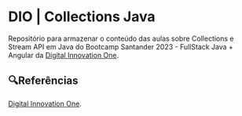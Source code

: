 # DIO | Collections Java

Repositório para armazenar o conteúdo das aulas sobre Collections e Stream API em Java do Bootcamp Santander 2023 - FullStack Java + Angular da [Digital Innovation One](https://www.dio.me/).


## 🔍Referências 
[Digital Innovation One]().
